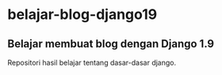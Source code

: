 # belajar-blog-django19

## Belajar membuat blog dengan Django 1.9

Repositori hasil belajar tentang dasar-dasar django.